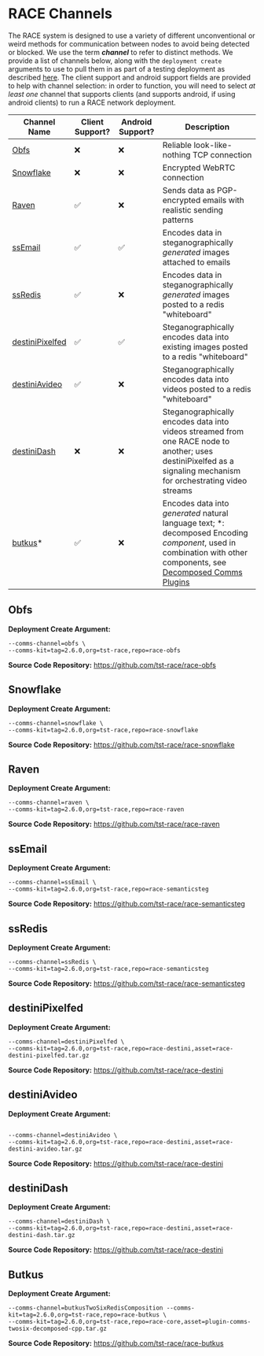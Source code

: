# RACE Channels
The RACE system is designed to use a variety of different unconventional or weird methods for communication between nodes to avoid being detected or blocked. We use the term ___channel___ to refer to distinct methods. 
We provide a list of channels below, along with the `deployment create` arguments to use to pull them in as part of a testing deployment as described [here](https://github.com/tst-race/race-quickstart/blob/main/README.md). The client support and android support fields are provided to help with channel selection: in order to function, you will need to select _at least one_ channel that supports clients (and supports android, if using android clients) to run a RACE network deployment.


| Channel Name | Client Support? | Android Support? | Description |
|- |- |- |- |
| [Obfs](#obfs)  | :x: | :x: | Reliable look-like-nothing TCP connection |
| [Snowflake](https://github.com/tst-race/race-snowflake) | :x: | :x: | Encrypted WebRTC connection |
| [Raven](https://github.com/tst-race/race-raven) | :white_check_mark: | :x: | Sends data as PGP-encrypted emails with realistic sending patterns |
| [ssEmail](https://github.com/tst-race/race-semanticsteg) | :white_check_mark: | :white_check_mark: | Encodes data in steganographically _generated_ images attached to emails |
| [ssRedis](https://github.com/tst-race/race-semanticsteg) | :white_check_mark: | :x: | Encodes data in steganographically _generated_ images posted to a redis "whiteboard" |
| [destiniPixelfed](https://github.com/tst-race/race-destini) | :white_check_mark: | :white_check_mark: | Steganographically encodes data into existing images posted to a redis "whiteboard" |
| [destiniAvideo](https://github.com/tst-race/race-destini) | :white_check_mark: | :x: | Steganographically encodes data into videos posted to a redis "whiteboard" |
| [destiniDash](https://github.com/tst-race/race-destini) | :x: | :x: | Steganographically encodes data into videos streamed from one RACE node to another; uses destiniPixelfed as a signaling mechanism for orchestrating video streams |
| [butkus](https://github.com/tst-race/race-butkus)* | :white_check_mark: | :x: | Encodes data into _generated_ natural language text; *: decomposed Encoding _component_, used in combination with other components, see [Decomposed Comms Plugins]() |



## Obfs
__Deployment Create Argument:__ 
```
--comms-channel=obfs \
--comms-kit=tag=2.6.0,org=tst-race,repo=race-obfs
```


__Source Code Repository:__ https://github.com/tst-race/race-obfs


## Snowflake
__Deployment Create Argument:__ 
```
--comms-channel=snowflake \ 
--comms-kit=tag=2.6.0,org=tst-race,repo=race-snowflake
```


__Source Code Repository:__ https://github.com/tst-race/race-snowflake


## Raven
__Deployment Create Argument:__ 
```
--comms-channel=raven \ 
--comms-kit=tag=2.6.0,org=tst-race,repo=race-raven
```


__Source Code Repository:__ https://github.com/tst-race/race-raven


## ssEmail
__Deployment Create Argument:__ 
```
--comms-channel=ssEmail \
--comms-kit=tag=2.6.0,org=tst-race,repo=race-semanticsteg
```


__Source Code Repository:__ https://github.com/tst-race/race-semanticsteg

## ssRedis
__Deployment Create Argument:__ 
```
--comms-channel=ssRedis \
--comms-kit=tag=2.6.0,org=tst-race,repo=race-semanticsteg
```


__Source Code Repository:__ https://github.com/tst-race/race-semanticsteg

## destiniPixelfed
__Deployment Create Argument:__ 
```
--comms-channel=destiniPixelfed \
--comms-kit=tag=2.6.0,org=tst-race,repo=race-destini,asset=race-destini-pixelfed.tar.gz
```


__Source Code Repository:__ https://github.com/tst-race/race-destini

## destiniAvideo
__Deployment Create Argument:__ 

```

--comms-channel=destiniAvideo \
--comms-kit=tag=2.6.0,org=tst-race,repo=race-destini,asset=race-destini-avideo.tar.gz

```


__Source Code Repository:__ https://github.com/tst-race/race-destini

## destiniDash
__Deployment Create Argument:__ 
```
--comms-channel=destiniDash \
--comms-kit=tag=2.6.0,org=tst-race,repo=race-destini,asset=race-destini-dash.tar.gz
```


__Source Code Repository:__ https://github.com/tst-race/race-destini


## Butkus
__Deployment Create Argument:__ 

```
--comms-channel=butkusTwoSixRedisComposition --comms-kit=tag=2.6.0,org=tst-race,repo=race-butkus \ 
--comms-kit=tag=2.6.0,org=tst-race,repo=race-core,asset=plugin-comms-twosix-decomposed-cpp.tar.gz
```

__Source Code Repository:__ https://github.com/tst-race/race-butkus

